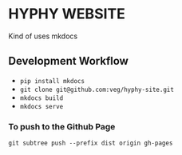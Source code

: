 # HYPHY WEBSITE
Kind of uses mkdocs

## Development Workflow
* `pip install mkdocs`
* `git clone git@github.com:veg/hyphy-site.git`
* `mkdocs build`
* `mkdocs serve`

### To push to the Github Page
`git subtree push --prefix dist origin gh-pages`
